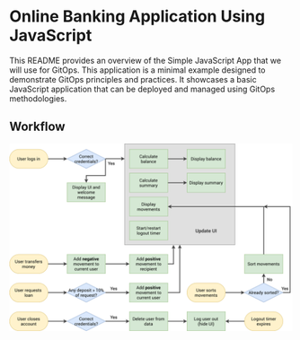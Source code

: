 # Online Banking Application Using JavaScript
This README provides an overview of the Simple JavaScript App that we will use for GitOps. This application is a minimal example designed to demonstrate GitOps principles and practices. It showcases a basic JavaScript application that can be deployed and managed using GitOps methodologies.

## Workflow
![app worflow](/assets/Bankist-flowchart.png)